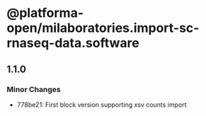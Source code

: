 # @platforma-open/milaboratories.import-sc-rnaseq-data.software

## 1.1.0

### Minor Changes

- 778be21: First block version supporting xsv counts import
